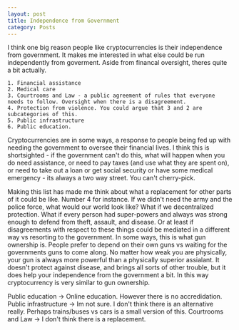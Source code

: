 ```yaml
---
layout: post
title: Independence from Government
category: Posts
---
```


I think one big reason people like cryptocurrencies is their independence from government. It makes me interested in what else could be run independently from goverment. Aside from financal oversight, theres quite a bit actually. 

	1. Financial assistance
	2. Medical care
	3. Courtrooms and Law - a public agreement of rules that everyone needs to follow. Oversight when there is a disagreement.
	4. Protection from violence. You could argue that 3 and 2 are subcategories of this. 
	5. Public infrastructure
	6. Public education. 

Cryptocurrencies are in some ways, a response to people being fed up with needing the government to oversee their financial lives. I think this is shortsighted - if the government can't do this, what will happen when you do need assistance, or need to pay taxes (and use what they are spent on), or need to take out a loan or get social security or have some medical emergency - its always a two way street. You can't cherry-pick. 

Making this list has made me think about what a replacement for other parts of it could be like. Number 4 for instance. If we didn't need the army and the police force, what would our world look like? What if we decentralized protection. What if every person had super-powers and always was strong enough to defend from theft, assault, and disease. Or at least if disagreements with respect to these things could be mediated in a different way vs resorting to the government. In some ways, this is what gun ownership is. People prefer to depend on their own guns vs waiting for the governments guns to come along. No matter how weak you are physically, your gun is always more powerful than a physically superior assialant. It doesn't protect against disease, and brings all sorts of other trouble, but it does help your independence from the government a bit. In this way cryptocurrency is very similar to gun ownership.

Public education -> Online education. However there is no accredidation. 
Public infrastructure -> Im not sure. I don't think there is an alternative really. Perhaps trains/buses vs cars is a small version of this. 
Courtrooms and Law -> I don't think there is a replacement.
 
